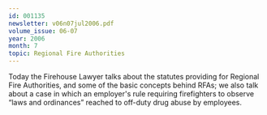 ```yaml
---
id: 001135
newsletter: v06n07jul2006.pdf
volume_issue: 06-07
year: 2006
month: 7
topic: Regional Fire Authorities
---
```


Today the Firehouse Lawyer talks about the statutes providing for Regional Fire Authorities, and some of the basic concepts behind RFAs; we also talk about a case in which an employer's rule requiring firefighters to observe “laws and ordinances” reached to off-duty drug abuse by employees.